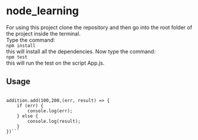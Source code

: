 # node_learning


For using this project clone the repository and then go into the root folder of the project inside the terminal.<br />
Type the command: <br />
```npm install```<br />
this will install all the dependencies. Now type the command:<br />
```npm test```<br />
this will run the test on the script App.js.<br />

## Usage
```var addition = require('./App.js');

addition.add(100,200,(err, result) => {
    if (err) {
        console.log(err);
    } else {
        console.log(result);
    }
})```
